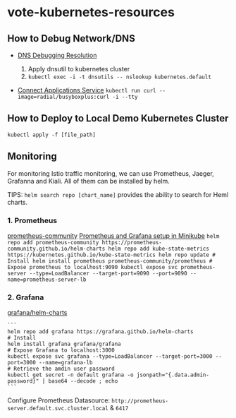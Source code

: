 # vote-kubernetes-resources

## How to Debug Network/DNS

- [DNS Debugging Resolution](https://kubernetes.io/docs/tasks/administer-cluster/dns-debugging-resolution/)
    1. Apply dnsutil to kubernetes cluster
    1. `kubectl exec -i -t dnsutils -- nslookup kubernetes.default`

- [Connect Applications Service](https://kubernetes.io/docs/concepts/services-networking/connect-applications-service/)
    `kubectl run curl --image=radial/busyboxplus:curl -i --tty`

## How to Deploy to Local Demo Kubernetes Cluster
`kubectl apply -f [file_path]`


## Monitoring
For monitoring Istio traffic monitoring, we can use Prometheus, Jaeger, Grafanna and Kiali. All of them can be installed by helm.

TIPS: `helm search repo [chart_name]` provides the ability to search for Heml charts.

### 1. Prometheus
[prometheus-community](https://github.com/prometheus-community/helm-charts/tree/main/charts/prometheus#install-chart)
[Prometheus and Grafana setup in Minikube](https://blog.marcnuri.com/prometheus-grafana-setup-minikube/)
    ```
    helm repo add prometheus-community https://prometheus-community.github.io/helm-charts
    helm repo add kube-state-metrics https://kubernetes.github.io/kube-state-metrics
    helm repo update
    # Install
    helm install prometheus prometheus-community/prometheus
    # Expose prometheus to localhost:9090
    kubectl expose svc prometheus-server --type=LoadBalancer --target-port=9090 --port=9090 --name=prometheus-server-lb
    ```

### 2. Grafana
[grafana/helm-charts](https://github.com/grafana/helm-charts)

    ```
    helm repo add grafana https://grafana.github.io/helm-charts
    # Install
    helm install grafana grafana/grafana
    # Expose Grafana to localhost:3000
    kubectl expose svc grafana --type=LoadBalancer --target-port=3000 --port=3000 --name=grafana-lb
    # Retrieve the amdin user password
    kubectl get secret -n default grafana -o jsonpath="{.data.admin-password}" | base64 --decode ; echo
    ```
Configure Prometheus Datasource: `http://prometheus-server.default.svc.cluster.local` & `6417`


